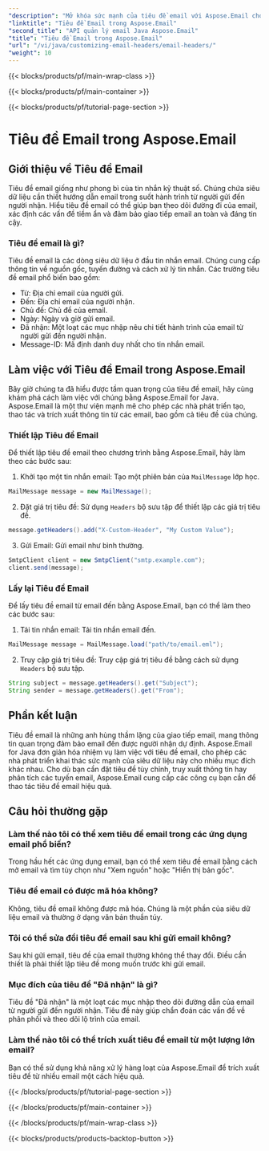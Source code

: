 ```yaml
---
"description": "Mở khóa sức mạnh của tiêu đề email với Aspose.Email cho Java. Tìm hiểu cách thiết lập và truy xuất tiêu đề email dễ dàng."
"linktitle": "Tiêu đề Email trong Aspose.Email"
"second_title": "API quản lý email Java Aspose.Email"
"title": "Tiêu đề Email trong Aspose.Email"
"url": "/vi/java/customizing-email-headers/email-headers/"
"weight": 10
---
```


{{< blocks/products/pf/main-wrap-class >}}

{{< blocks/products/pf/main-container >}}

{{< blocks/products/pf/tutorial-page-section >}}

# Tiêu đề Email trong Aspose.Email


## Giới thiệu về Tiêu đề Email

Tiêu đề email giống như phong bì của tin nhắn kỹ thuật số. Chúng chứa siêu dữ liệu cần thiết hướng dẫn email trong suốt hành trình từ người gửi đến người nhận. Hiểu tiêu đề email có thể giúp bạn theo dõi đường đi của email, xác định các vấn đề tiềm ẩn và đảm bảo giao tiếp email an toàn và đáng tin cậy.

### Tiêu đề email là gì?

Tiêu đề email là các dòng siêu dữ liệu ở đầu tin nhắn email. Chúng cung cấp thông tin về nguồn gốc, tuyến đường và cách xử lý tin nhắn. Các trường tiêu đề email phổ biến bao gồm:

- Từ: Địa chỉ email của người gửi.
- Đến: Địa chỉ email của người nhận.
- Chủ đề: Chủ đề của email.
- Ngày: Ngày và giờ gửi email.
- Đã nhận: Một loạt các mục nhập nêu chi tiết hành trình của email từ người gửi đến người nhận.
- Message-ID: Mã định danh duy nhất cho tin nhắn email.

## Làm việc với Tiêu đề Email trong Aspose.Email

Bây giờ chúng ta đã hiểu được tầm quan trọng của tiêu đề email, hãy cùng khám phá cách làm việc với chúng bằng Aspose.Email for Java. Aspose.Email là một thư viện mạnh mẽ cho phép các nhà phát triển tạo, thao tác và trích xuất thông tin từ các email, bao gồm cả tiêu đề của chúng.

### Thiết lập Tiêu đề Email

Để thiết lập tiêu đề email theo chương trình bằng Aspose.Email, hãy làm theo các bước sau:

1. Khởi tạo một tin nhắn email: Tạo một phiên bản của `MailMessage` lớp học.

```java
MailMessage message = new MailMessage();
```

2. Đặt giá trị tiêu đề: Sử dụng `Headers` bộ sưu tập để thiết lập các giá trị tiêu đề.

```java
message.getHeaders().add("X-Custom-Header", "My Custom Value");
```

3. Gửi Email: Gửi email như bình thường.

```java
SmtpClient client = new SmtpClient("smtp.example.com");
client.send(message);
```

### Lấy lại Tiêu đề Email

Để lấy tiêu đề email từ email đến bằng Aspose.Email, bạn có thể làm theo các bước sau:

1. Tải tin nhắn email: Tải tin nhắn email đến.

```java
MailMessage message = MailMessage.load("path/to/email.eml");
```

2. Truy cập giá trị tiêu đề: Truy cập giá trị tiêu đề bằng cách sử dụng `Headers` bộ sưu tập.

```java
String subject = message.getHeaders().get("Subject");
String sender = message.getHeaders().get("From");
```

## Phần kết luận

Tiêu đề email là những anh hùng thầm lặng của giao tiếp email, mang thông tin quan trọng đảm bảo email đến được người nhận dự định. Aspose.Email for Java đơn giản hóa nhiệm vụ làm việc với tiêu đề email, cho phép các nhà phát triển khai thác sức mạnh của siêu dữ liệu này cho nhiều mục đích khác nhau. Cho dù bạn cần đặt tiêu đề tùy chỉnh, truy xuất thông tin hay phân tích các tuyến email, Aspose.Email cung cấp các công cụ bạn cần để thao tác tiêu đề email hiệu quả.

## Câu hỏi thường gặp

### Làm thế nào tôi có thể xem tiêu đề email trong các ứng dụng email phổ biến?

Trong hầu hết các ứng dụng email, bạn có thể xem tiêu đề email bằng cách mở email và tìm tùy chọn như "Xem nguồn" hoặc "Hiển thị bản gốc".

### Tiêu đề email có được mã hóa không?

Không, tiêu đề email không được mã hóa. Chúng là một phần của siêu dữ liệu email và thường ở dạng văn bản thuần túy.

### Tôi có thể sửa đổi tiêu đề email sau khi gửi email không?

Sau khi gửi email, tiêu đề của email thường không thể thay đổi. Điều cần thiết là phải thiết lập tiêu đề mong muốn trước khi gửi email.

### Mục đích của tiêu đề "Đã nhận" là gì?

Tiêu đề "Đã nhận" là một loạt các mục nhập theo dõi đường dẫn của email từ người gửi đến người nhận. Tiêu đề này giúp chẩn đoán các vấn đề về phân phối và theo dõi lộ trình của email.

### Làm thế nào tôi có thể trích xuất tiêu đề email từ một lượng lớn email?

Bạn có thể sử dụng khả năng xử lý hàng loạt của Aspose.Email để trích xuất tiêu đề từ nhiều email một cách hiệu quả.

{{< /blocks/products/pf/tutorial-page-section >}}

{{< /blocks/products/pf/main-container >}}

{{< /blocks/products/pf/main-wrap-class >}}

{{< blocks/products/products-backtop-button >}}